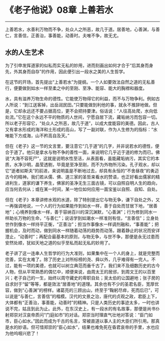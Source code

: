 # 《老子他说》08章 上善若水

------

上善若水，水善利万物而不争，处众人之所恶，故几于道。居善地，心善渊，与善仁，言善信，正善治，事善能，动善时。夫唯不争，故无尤。

## 水的人生艺术

为了引申发挥道家的似私而实无私的妙用，进而刻画出如何才合于“后其身而身先，外其身而自存”的作用，因此便引出一段水之美的人生哲学。

在这节的开场，首先提出“上善若水”为提纲。一个人如要效法自然之道的无私善行，便要做到如水一样至柔之中的至刚、至净、能容、能大的胸襟和器度。

水，具有滋养万物生命的德性。它能使万物得它的利益，而不与万物争利。例如古人所说：“到江送客掉，出岳润民田。”只要能做到利他的事，就永不推辞地做。但是，它却永远还不要占据高位，更不会把持要津。俗话说：“人往高处爬，水向低处流。”它在这个永远不平的物质的人世间，宁愿自居下流，藏垢纳污而包容一切。所以老子形容它，“处众人之所恶，故几于道”，以成大度能容的美德。因此，古人又有拿水形成的海洋和土形成的高山，写了一副对联，作为人生修为的指标：“水唯能下方成海，山不矜高自及天。”

但在《老子》这一节的文言里，要注意它“几于道”的几字，并非说若水的德性，便合于道了。他只是拿水与物不争的善性一面，来说明它几乎近于道的修为而已。佛说“大海不容死尸”，这就是说明水性至洁，从表面看，虽能藏垢纳污，其实它的本质，水净沙明，晶莹透剔，毕竟是至净至刚，而不为外物所污染。孔子观水，却以它“逝者如斯夫”的前进，来说明虽是不断地过去，却具有永恒的“不舍昼夜”的勇迈古今的精神。我们若从儒、佛、道三家的圣哲来看水的赞语，也正好看出儒家的精进利生，道家的谦下养生，佛家的圣净无生三面古镜，可以自照自明人生的趋向，应当何去何从；或在某一时间，某一地位如何应用一面宝鉴以自照、自知、自处。

但在《老子》本章讲修水观的水道，除了特别提出它与物无争，谦下自处之外，又一再强调地说，一个人的行为如果能作到如水一样，善于自处而甘居下地，“居善地”；心境养到像水一样，善于容纳百川的深沉渊默，“心善渊”；行为修到同水一样助长万物的生命，“与善仁”；说话学到如潮水一样准则有信，“言善信”；立身处世作到像水一样持平正衡，“正善治”；担当作事像水一样调剂融和，“事善能”；把握机会，及时而动，做到同水一样随着动荡的趋势而动荡，跟着静止的状况而安详澄止，“动善时”；再配合最基本的原则，与物无争，与世不争，那便是永无过患而安然处顺，犹如天地之道的似乎至私而起无私的妙用了。

老子讲了这一连串人生哲学的行为大准则，如果集中在一个人的身上，就是完整而完善，实在太难了。除了历史上对所标榜的尧、舜以外，几乎难得有一完人。不过，能有一项的美德，也就可以树立典范而垂千古了。我们来不及细数历史的古今人物，但从平常熟悉的偶忆中，顺便来说，由周太王的居邠，到周文王的以百里兴；老子自己的一生，始终以周守藏史的卑职自处；吴太伯的让国避地；张子房的自求封于“留”等等，都是效法“居善地”的道理。其余也有不少的圣君名臣，宽厚优容，做到“心善渊”的榜样。诸葛亮的三顾出山，终至于“鞠躬尽瘁，死而后已”，可以说是“与善仁，言善信”的楷模。汉代的文景之治，唐代的贞观之政，君臣上下，大体都有“正善治，事善能，动善时”的精神。只是人类历史的事迹太多，一时也讲说不完，姑且到此为止。此外，在东汉史上，有一段水的有名故事，那便是尚书仆射郑崇对汉哀帝质问“门庭如市”的对话。郑崇当时理直气壮地对答说：“臣门如市，臣心如水。”因此而成为千古的名言，常被直道以事人主的大臣们所引用。那真是水的妙语。但可惜郑崇的“臣心如水”，结果也难免死在昏君哀帝的手里，水也应为他呜咽兴悲了！